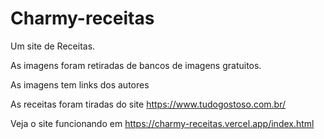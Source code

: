 # Charmy-receitas
Um site de Receitas. 

As imagens foram retiradas de bancos de imagens gratuitos.

As imagens tem links dos autores

As receitas foram tiradas do site https://www.tudogostoso.com.br/

Veja o site funcionando em https://charmy-receitas.vercel.app/index.html
